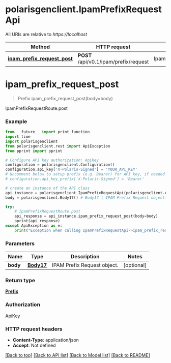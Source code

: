 # polarisgenclient.IpamPrefixRequestApi

All URIs are relative to *https://localhost*

Method | HTTP request | Description
------------- | ------------- | -------------
[**ipam_prefix_request_post**](IpamPrefixRequestApi.md#ipam_prefix_request_post) | **POST** /api/v0.1/ipam/prefix/request | IpamPrefixRequestRoute.post


# **ipam_prefix_request_post**
> Prefix ipam_prefix_request_post(body=body)

IpamPrefixRequestRoute.post

### Example
```python
from __future__ import print_function
import time
import polarisgenclient
from polarisgenclient.rest import ApiException
from pprint import pprint

# Configure API key authorization: ApiKey
configuration = polarisgenclient.Configuration()
configuration.api_key['X-Polaris-Signed'] = 'YOUR_API_KEY'
# Uncomment below to setup prefix (e.g. Bearer) for API key, if needed
# configuration.api_key_prefix['X-Polaris-Signed'] = 'Bearer'

# create an instance of the API class
api_instance = polarisgenclient.IpamPrefixRequestApi(polarisgenclient.ApiClient(configuration))
body = polarisgenclient.Body17() # Body17 | IPAM Prefix Request object. (optional)

try:
    # IpamPrefixRequestRoute.post
    api_response = api_instance.ipam_prefix_request_post(body=body)
    pprint(api_response)
except ApiException as e:
    print("Exception when calling IpamPrefixRequestApi->ipam_prefix_request_post: %s\n" % e)
```

### Parameters

Name | Type | Description  | Notes
------------- | ------------- | ------------- | -------------
 **body** | [**Body17**](Body17.md)| IPAM Prefix Request object. | [optional] 

### Return type

[**Prefix**](Prefix.md)

### Authorization

[ApiKey](../README.md#ApiKey)

### HTTP request headers

 - **Content-Type**: application/json
 - **Accept**: Not defined

[[Back to top]](#) [[Back to API list]](../README.md#documentation-for-api-endpoints) [[Back to Model list]](../README.md#documentation-for-models) [[Back to README]](../README.md)

